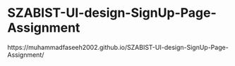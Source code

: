 # SZABIST-UI-design-SignUp-Page-Assignment
<p>https://muhammadfaseeh2002.github.io/SZABIST-UI-design-SignUp-Page-Assignment/</p>
